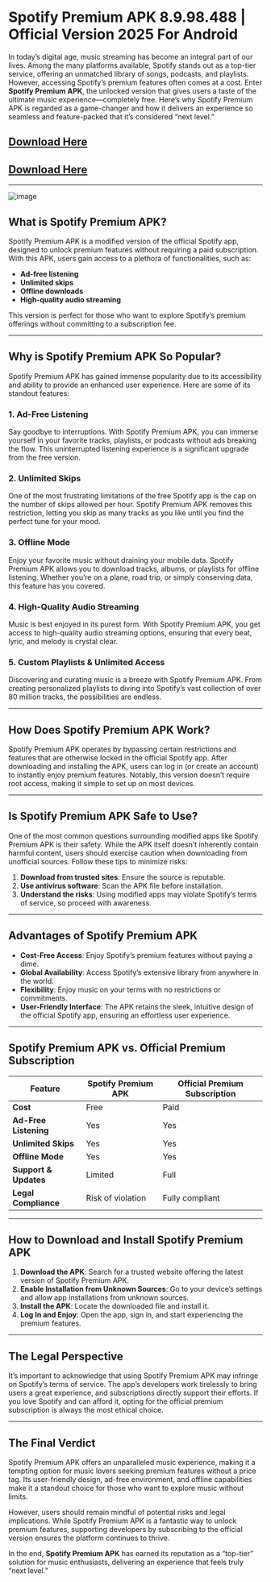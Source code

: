 #   Spotify Premium APK 8.9.98.488 | Official Version 2025 For Android

In today’s digital age, music streaming has become an integral part of our lives. Among the many platforms available, Spotify stands out as a top-tier service, offering an unmatched library of songs, podcasts, and playlists. However, accessing Spotify’s premium features often comes at a cost. Enter **Spotify Premium APK**, the unlocked version that gives users a taste of the ultimate music experience—completely free. Here’s why Spotify Premium APK is regarded as a game-changer and how it delivers an experience so seamless and feature-packed that it’s considered “next level.”
##  [Download Here](https://apktodo.net/es/spotify-premium/)
##  [Download Here ](https://apktodo.io/spotify-premium/)
---
![image](https://github.com/user-attachments/assets/c78b80b4-4063-48bd-8a60-31be04e0ce8a)

## What is Spotify Premium APK?

Spotify Premium APK is a modified version of the official Spotify app, designed to unlock premium features without requiring a paid subscription. With this APK, users gain access to a plethora of functionalities, such as:

- **Ad-free listening**
- **Unlimited skips**
- **Offline downloads**
- **High-quality audio streaming**

This version is perfect for those who want to explore Spotify’s premium offerings without committing to a subscription fee.

---

## Why is Spotify Premium APK So Popular?

Spotify Premium APK has gained immense popularity due to its accessibility and ability to provide an enhanced user experience. Here are some of its standout features:

### 1. Ad-Free Listening
Say goodbye to interruptions. With Spotify Premium APK, you can immerse yourself in your favorite tracks, playlists, or podcasts without ads breaking the flow. This uninterrupted listening experience is a significant upgrade from the free version.

### 2. Unlimited Skips
One of the most frustrating limitations of the free Spotify app is the cap on the number of skips allowed per hour. Spotify Premium APK removes this restriction, letting you skip as many tracks as you like until you find the perfect tune for your mood.

### 3. Offline Mode
Enjoy your favorite music without draining your mobile data. Spotify Premium APK allows you to download tracks, albums, or playlists for offline listening. Whether you’re on a plane, road trip, or simply conserving data, this feature has you covered.

### 4. High-Quality Audio Streaming
Music is best enjoyed in its purest form. With Spotify Premium APK, you get access to high-quality audio streaming options, ensuring that every beat, lyric, and melody is crystal clear.

### 5. Custom Playlists & Unlimited Access
Discovering and curating music is a breeze with Spotify Premium APK. From creating personalized playlists to diving into Spotify’s vast collection of over 80 million tracks, the possibilities are endless.

---

## How Does Spotify Premium APK Work?

Spotify Premium APK operates by bypassing certain restrictions and features that are otherwise locked in the official Spotify app. After downloading and installing the APK, users can log in (or create an account) to instantly enjoy premium features. Notably, this version doesn’t require root access, making it simple to set up on most devices.

---

## Is Spotify Premium APK Safe to Use?

One of the most common questions surrounding modified apps like Spotify Premium APK is their safety. While the APK itself doesn’t inherently contain harmful content, users should exercise caution when downloading from unofficial sources. Follow these tips to minimize risks:

1. **Download from trusted sites**: Ensure the source is reputable.
2. **Use antivirus software**: Scan the APK file before installation.
3. **Understand the risks**: Using modified apps may violate Spotify’s terms of service, so proceed with awareness.

---

## Advantages of Spotify Premium APK

- **Cost-Free Access**: Enjoy Spotify’s premium features without paying a dime.
- **Global Availability**: Access Spotify’s extensive library from anywhere in the world.
- **Flexibility**: Enjoy music on your terms with no restrictions or commitments.
- **User-Friendly Interface**: The APK retains the sleek, intuitive design of the official Spotify app, ensuring an effortless user experience.

---

## Spotify Premium APK vs. Official Premium Subscription

| Feature                     | Spotify Premium APK        | Official Premium Subscription |
|-----------------------------|----------------------------|--------------------------------|
| **Cost**                    | Free                       | Paid                          |
| **Ad-Free Listening**       | Yes                        | Yes                           |
| **Unlimited Skips**         | Yes                        | Yes                           |
| **Offline Mode**            | Yes                        | Yes                           |
| **Support & Updates**       | Limited                    | Full                          |
| **Legal Compliance**        | Risk of violation          | Fully compliant               |

---

## How to Download and Install Spotify Premium APK

1. **Download the APK**: Search for a trusted website offering the latest version of Spotify Premium APK.
2. **Enable Installation from Unknown Sources**: Go to your device’s settings and allow app installations from unknown sources.
3. **Install the APK**: Locate the downloaded file and install it.
4. **Log In and Enjoy**: Open the app, sign in, and start experiencing the premium features.

---

## The Legal Perspective

It’s important to acknowledge that using Spotify Premium APK may infringe on Spotify’s terms of service. The app’s developers work tirelessly to bring users a great experience, and subscriptions directly support their efforts. If you love Spotify and can afford it, opting for the official premium subscription is always the most ethical choice.

---

## The Final Verdict

Spotify Premium APK offers an unparalleled music experience, making it a tempting option for music lovers seeking premium features without a price tag. Its user-friendly design, ad-free environment, and offline capabilities make it a standout choice for those who want to explore music without limits.

However, users should remain mindful of potential risks and legal implications. While Spotify Premium APK is a fantastic way to unlock premium features, supporting developers by subscribing to the official version ensures the platform continues to thrive.

In the end, **Spotify Premium APK** has earned its reputation as a “top-tier” solution for music enthusiasts, delivering an experience that feels truly “next level.”
